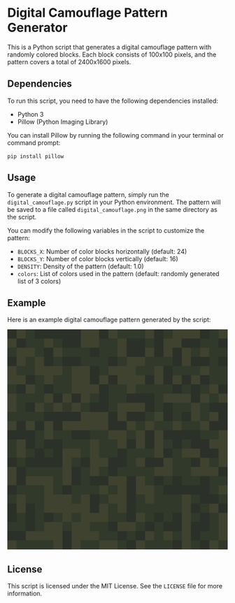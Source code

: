 # Digital Camouflage Pattern Generator

This is a Python script that generates a digital camouflage pattern with randomly colored blocks. Each block consists of 100x100 pixels, and the pattern covers a total of 2400x1600 pixels.

## Dependencies

To run this script, you need to have the following dependencies installed:

- Python 3
- Pillow (Python Imaging Library)

You can install Pillow by running the following command in your terminal or command prompt:

    pip install pillow

## Usage

To generate a digital camouflage pattern, simply run the `digital_camouflage.py` script in your Python environment. The pattern will be saved to a file called `digital_camouflage.png` in the same directory as the script.

You can modify the following variables in the script to customize the pattern:

- `BLOCKS_X`: Number of color blocks horizontally (default: 24)
- `BLOCKS_Y`: Number of color blocks vertically (default: 16)
- `DENSITY`: Density of the pattern (default: 1.0)
- `colors`: List of colors used in the pattern (default: randomly generated list of 3 colors)

## Example

Here is an example digital camouflage pattern generated by the script:

![Digital Camouflage Pattern](digital_camouflage.png)

## License

This script is licensed under the MIT License. See the `LICENSE` file for more information.
